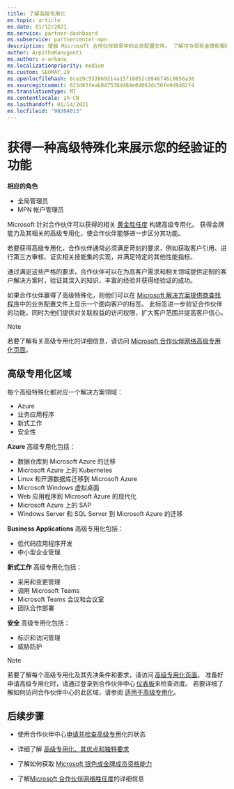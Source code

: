 ```yaml
---
title: 了解高级专用化
ms.topic: article
ms.date: 01/12/2021
ms.service: partner-dashboard
ms.subservice: partnercenter-mpn
description: 增强 Microsoft 合作伙伴目录中的业务配置文件。 了解可与现有金牌和银牌能力一起获得的高级专用化。
author: ArpithaKanuganti
ms.author: v-arkanu
ms.localizationpriority: medium
ms.custom: SEOMAY.20
ms.openlocfilehash: 6ce29c533869214a15f18852c8946f46c0656a38
ms.sourcegitcommit: 623d03feab847538d484e0d062dc56fe9d9d82f4
ms.translationtype: MT
ms.contentlocale: zh-CN
ms.lasthandoff: 01/14/2021
ms.locfileid: "98204013"
---
```

# <a name="earn-an-advanced-specialization-to-showcase-your-validated-capabilities"></a>获得一种高级特殊化来展示您的经验证的功能

**相应的角色**

- 全局管理员
- MPN 帐户管理员

Microsoft 针对合作伙伴可以获得的相关 [黄金胜任度](learn-about-competencies.md) 构建高级专用化。 获得金牌能力及其相关的高级专用化，使合作伙伴能够进一步区分其功能。

若要获得高级专用化，合作伙伴通常必须满足苛刻的要求，例如获取客户引用、进行第三方审核、证实相关技能集的实现，并满足特定的其他性能指标。

通过满足这些严格的要求，合作伙伴可以在为高客户需求和相关领域提供定制的客户解决方案时，验证其深入的知识、丰富的经验并获得经验证的成功。

如果合作伙伴赢得了高级特殊化，则他们可以在 [Microsoft 解决方案提供商查找程序](https://www.microsoft.com/solution-providers/home)中的业务配置文件上显示一个面向客户的标签。 此标签进一步验证合作伙伴的功能，同时为他们提供对关联权益的访问权限，扩大客户范围并提高客户信心。

> [!NOTE]
> 若要了解有关高级专用化的详细信息，请访问 [Microsoft 合作伙伴网络高级专用化页面](https://partner.microsoft.com/membership/advanced-specialization)。

## <a name="advanced-specialization-areas"></a>高级专用化区域

每个高级特殊化都对应一个解决方案领域：

- Azure
- 业务应用程序
- 新式工作
- 安全性

**Azure** 高级专用化包括：

- 数据仓库到 Microsoft Azure 的迁移
- Microsoft Azure 上的 Kubernetes
- Linux 和开源数据库迁移到 Microsoft Azure
- Microsoft Windows 虚拟桌面
- Web 应用程序到 Microsoft Azure 的现代化
- Microsoft Azure 上的 SAP
- Windows Server 和 SQL Server 到 Microsoft Azure 的迁移

**Business Applications** 高级专用化包括：

- 低代码应用程序开发
- 中小型企业管理

**新式工作** 高级专用化包括：

- 采用和变更管理
- 调用 Microsoft Teams
- Microsoft Teams 会议和会议室
- 团队合作部署

**安全** 高级专用化包括：

- 标识和访问管理
- 威胁防护

> [!NOTE]
> 若要了解每个高级专用化及其先决条件和要求，请访问 [高级专用化页面](https://partner.microsoft.com/membership/advanced-specialization)。 准备好申请高级专用化时，请通过登录到合作伙伴中心 [仪表板](https://partner.microsoft.com/dashboard)来检查进度。 若要详细了解如何访问合作伙伴中心的此区域，请参阅 [适用于高级专用化](advanced-specializations-apply.md)。

## <a name="next-steps"></a>后续步骤

- 使用合作伙伴中心[申请并检查高级专用](advanced-specializations-apply.md)化的状态

- 详细了解 [高级专用化、其优点和独特要求](https://partner.microsoft.com/membership/advanced-specialization)

- 了解如何获取 [Microsoft 银色或金牌成员资格能力](learn-about-competencies.md)

- 了解[Microsoft 合作伙伴网络胜任度](https://partner.microsoft.com/membership/competencies)的详细信息